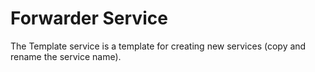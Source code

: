 # Forwarder Service

The Template service is a template for creating new services (copy and rename the service name).
